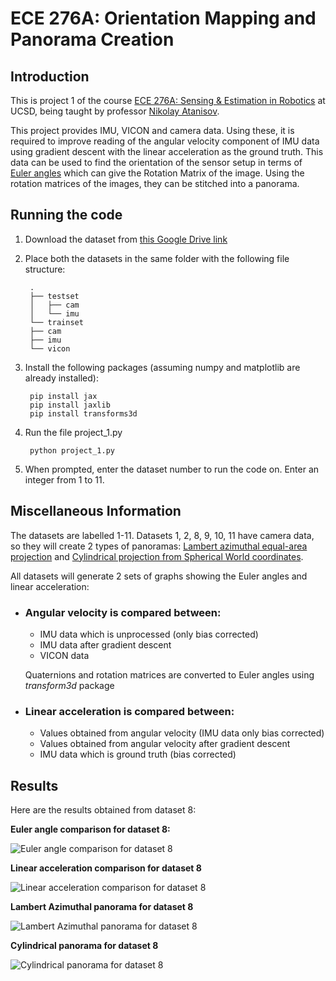
# ECE 276A: Orientation Mapping and Panorama Creation

## Introduction
This is project 1 of the course [ECE 276A: Sensing & Estimation in Robotics](https://natanaso.github.io/ece276a/) at UCSD, being taught by professor [Nikolay Atanisov](https://natanaso.github.io/).

This project provides IMU, VICON and camera data. Using these, it is required to improve reading of the angular velocity component of IMU data using gradient descent with the linear acceleration as the ground truth. This data can be used to find the orientation of the sensor setup in terms of [Euler angles](https://natanaso.github.io/ece276a/ref/ECE276A_3_Rotations.pdf#page=11) which can give the Rotation Matrix of the image. Using the rotation matrices of the images, they can be stitched into a panorama.

## Running the code
1. Download the dataset from [this Google Drive link](https://drive.google.com/drive/folders/1-Ot6Yr_zCEMKgYN5hIXYfysUy09qx_G3)
2. Place both the datasets in the same folder with the following file structure:

        .
        ├── testset
        │   ├── cam
        │   └── imu
        └── trainset
        ├── cam
        ├── imu
        └── vicon
3. Install the following packages (assuming numpy and matplotlib are already installed):

        pip install jax
        pip install jaxlib
        pip install transforms3d

4. Run the file project_1.py

        python project_1.py
5. When prompted, enter the dataset number to run the code on. Enter an integer from 1 to 11.

## Miscellaneous Information
The datasets are labelled 1-11. Datasets 1, 2, 8, 9, 10, 11 have camera data, so they will create 2 types of panoramas: [Lambert azimuthal equal-area projection](https://en.wikipedia.org/wiki/Lambert_azimuthal_equal-area_projection) and [Cylindrical projection from Spherical World coordinates](https://natanaso.github.io/ece276a/ref/ECE276A_5_LocalizationOdometry.pdf#page=13).

All datasets will generate 2 sets of graphs showing the Euler angles and linear acceleration:
    
+ ### Angular velocity is compared between:
    - IMU data which is unprocessed (only bias corrected)
    - IMU data after gradient descent
    - VICON data

    Quaternions and rotation matrices are converted to Euler angles using *transform3d* package
    
+ ### Linear acceleration is compared between:
    - Values obtained from angular velocity (IMU data only bias corrected)
    - Values obtained from angular velocity after gradient descent
    - IMU data which is ground truth (bias corrected)
    
## Results
Here are the results obtained from dataset 8:

__Euler angle comparison for dataset 8:__

![Euler angle comparison for dataset 8](https://github.com/UnayShah/ece276A_pr1/blob/master/plots/8_W.jpg)

__Linear acceleration comparison for dataset 8__

![Linear acceleration comparison for dataset 8](https://github.com/UnayShah/ece276A_pr1/blob/master/plots/8_A.jpg)

__Lambert Azimuthal panorama for dataset 8__

![Lambert Azimuthal panorama for dataset 8](https://github.com/UnayShah/ece276A_pr1/blob/master/plots/panorama_lamber_8.jpg)

__Cylindrical panorama for dataset 8__

![Cylindrical panorama for dataset 8](https://github.com/UnayShah/ece276A_pr1/blob/master/plots/panorama_8.jpg)